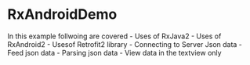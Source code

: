 # RxAndroidDemo
In this example follwoing are covered
    - Uses of RxJava2
    - Uses of RxAndroid2
    - Usesof Retrofit2 library
    - Connecting to Server Json data
    - Feed json data
    - Parsing json data
    - View data in the textview only
